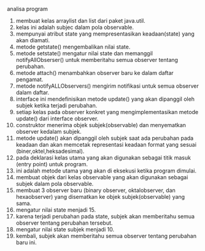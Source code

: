 analisa program

1. membuat kelas arraylist dan list dari paket java.util.
2. kelas ini adalah subjec dalam pola observable.
3. mempunyai atribut state yang mempresentasikan keadaan(state) yang akan diamati.
4. metode getstate() mengembalikan nilai state.
5. metode setstate() mengatur nilai state dan memanggil notifyAllObserser() untuk memberitahu semua observer tentang perubahan.
6. metode attach() menambahkan observer baru ke dalam daftar pengamat.
7. metode notifyALLObservers() mengirim notifikasi untuk semua observer dalam daftar.
8. interface ini mendefinisikan metode update() yang akan dipanggil oleh subjek ketika terjadi perubahan.
9. setiap kelas pada observer konkret yang mengimplementasikan metode update() dari interface observer.
10. construktor menerima objek subjek(observable) dan menyematkan observer kedalam subjek.
11. metode update() akan dipanggil oleh subjek saat ada perubahan pada keadaan dan akan memcetak representasi keadaan format yang sesuai (biner,oktel,heksadesimal).
12. pada deklarasi kelas utama yang akan digunakan sebagai titik masuk (entry point) untuk program.
13. ini adalah metode utama yang akan di eksekusi ketika program dimulai.
14. membuat objek dari kelas observable yang akan digunakan sebagai subjek dalam pola observable.
15. membuat 3 observer baru (binary observer, oktalobserver, dan hexaobserver) yang disematkan ke objek subjek(observable) yang sama.
16. mengatur nilai state menjadi 15.
17. karena terjadi perubahan pada state, subjek akan memberitahu semua observer tentang perubahan tersebut.
18. mengatur nilai state subjek menjadi 10.
19. kembali, subjek akan memberitahu semua observer tentang perubahan baru ini.